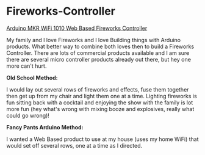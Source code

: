 # Fireworks-Controller
<u>Arduino MKR WiFi 1010 Web Based Fireworks Controller</u> 

My family and I love Fireworks and I love Building things with Arduino products.  What better way to combine both loves then to build a Fireworks Controller.
 There are lots of commercial products available and I am sure there are several micro controller products already out there, but hey one more can't hurt.

<b>Old School Method:</b>

I would lay out several rows of fireworks and effects, fuse them together then get up from my chair and light them one at a time.  Lighting fireworks is fun sitting back with a cocktail and enjoying the show with the family is lot more fun (hey what's wrong with mixing booze and explosives, really what could go wrong)!


<b>Fancy Pants Arduino Method:</b>

I wanted a Web Based product to use at my house (uses my home WiFi) that would set off several rows, one at a time as I directed. 



